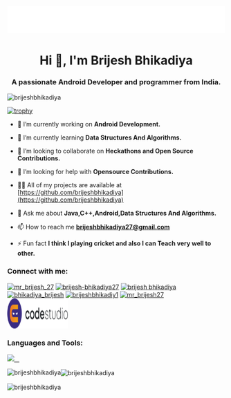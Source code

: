 <h1 align="center">
  <img src="https://raw.githubusercontent.com/brijeshbhikadiya/brijeshbhikadiya/master/name.svg" alt="brijeshbhikadiya" />
</h1>

<h1 align="center">Hi 👋, I'm Brijesh Bhikadiya</h1>
<h3 align="center">A passionate Android Developer and programmer from India.</h3>

<p align="left"> <img src="https://komarev.com/ghpvc/?username=brijeshbhikadiya&label=Profile%20views&color=0e75b6&style=flat" alt="brijeshbhikadiya" /> </p>

[![trophy](https://github-profile-trophy.vercel.app/?username=brijeshbhikadiya&theme=radical&margin-w=20&margin-h=15&no-frame=true)](https://github.com/brijeshbhikadiya/github-profile-trophy)

- 🔭 I’m currently working on **Android Development.**

- 🌱 I’m currently learning **Data Structures And Algorithms.**

- 👯 I’m looking to collaborate on **Heckathons and Open Source Contributions.**

- 🤝 I’m looking for help with **Opensource Contributions.**

- 👨‍💻 All of my projects are available at [https://github.com/brijeshbhikadiya](https://github.com/brijeshbhikadiya)

- 💬 Ask me about **Java,C++,Android,Data Structures And Algorithms.**

- 📫 How to reach me **brijeshbhikadiya27@gmail.com**

- ⚡ Fun fact **I think I playing cricket and also I can Teach very well to other.**

<h3 align="left">Connect with me:</h3>
<p align="left">
<a href="https://twitter.com/mr_brijesh_27" target="blank"><img align="center" src="https://raw.githubusercontent.com/rahuldkjain/github-profile-readme-generator/master/src/images/icons/Social/twitter.svg" alt="mr_brijesh_27" height="30" width="40" /></a>
<a href="https://linkedin.com/in/brijesh-bhikadiya27" target="blank"><img align="center" src="https://raw.githubusercontent.com/rahuldkjain/github-profile-readme-generator/master/src/images/icons/Social/linked-in-alt.svg" alt="brijesh-bhikadiya27" height="30" width="40" /></a>
<a href="https://fb.com/brijesh bhikadiya" target="blank"><img align="center" src="https://raw.githubusercontent.com/rahuldkjain/github-profile-readme-generator/master/src/images/icons/Social/facebook.svg" alt="brijesh bhikadiya" height="30" width="40" /></a>
<a href="https://instagram.com/bhikadiya_brijesh" target="blank"><img align="center" src="https://raw.githubusercontent.com/rahuldkjain/github-profile-readme-generator/master/src/images/icons/Social/instagram.svg" alt="bhikadiya_brijesh" height="30" width="40" /></a>
<a href="https://www.hackerrank.com/brijeshbhikadiy1" target="blank"><img align="center" src="https://raw.githubusercontent.com/rahuldkjain/github-profile-readme-generator/master/src/images/icons/Social/hackerrank.svg" alt="brijeshbhikadiy1" height="30" width="40" /></a>
<a href="https://www.leetcode.com/mr_brijesh27" target="blank"><img align="center" src="https://raw.githubusercontent.com/rahuldkjain/github-profile-readme-generator/master/src/images/icons/Social/leet-code.svg" alt="mr_brijesh27" height="30" width="40" /></a>
  <a href="https://www.codingninjas.com/codestudio/profile/9dac0cdd-17bd-4c3b-bea5-ae2669601f24" target="blank"><img align="center" src="https://raw.githubusercontent.com/brijeshbhikadiya/brijeshbhikadiya/master/codestudio.svg" alt="brijesh" height="70" width="140" /></a>
</p>

<h3 align="left">Languages and Tools:</h3>
<p>
  <a href="https://skillicons.dev">
    <img src="https://skillicons.dev/icons?i=c,cpp,java,css,eclipse,firebase,flutter,git,github,html,instagram,js,jquery,linkedin,mysql,ps,postman,py,replit,sass,stackoverflow,twitter,vscode,visualstudio,&perline=12" />
  </a>
</p>

<p><img align="left" src="https://github-readme-stats-ten-navy.vercel.app/api/top-langs?username=brijeshbhikadiya&hide=html&theme=codeSTACKr&show_icons=true&locale=en&layout=compact&title_color=FFBF00" alt="brijeshbhikadiya" /></p>

<p><img align="center" src="https://github-readme-stats-ten-navy.vercel.app/api?username=brijeshbhikadiya&theme=ocean_dark&show_icons=true&ring_color=ff0000&title_color=FFBF00" alt="brijeshbhikadiya"/></p>

<p><img align="center" src="https://github-readme-streak-stats.herokuapp.com/?user=brijeshbhikadiya&theme=chartreuse-dark&currStreakNum=red&fire=red" alt="brijeshbhikadiya" /></p>
